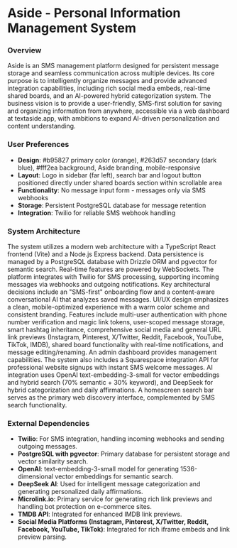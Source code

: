 # Aside - Personal Information Management System

### Overview
Aside is an SMS management platform designed for persistent message storage and seamless communication across multiple devices. Its core purpose is to intelligently organize messages and provide advanced integration capabilities, including rich social media embeds, real-time shared boards, and an AI-powered hybrid categorization system. The business vision is to provide a user-friendly, SMS-first solution for saving and organizing information from anywhere, accessible via a web dashboard at textaside.app, with ambitions to expand AI-driven personalization and content understanding.

### User Preferences
- **Design**: #b95827 primary color (orange), #263d57 secondary (dark blue), #fff2ea background, Aside branding, mobile-responsive
- **Layout**: Logo in sidebar (far left), search bar and logout button positioned directly under shared boards section within scrollable area
- **Functionality**: No message input form - messages only via SMS webhooks
- **Storage**: Persistent PostgreSQL database for message retention
- **Integration**: Twilio for reliable SMS webhook handling

### System Architecture
The system utilizes a modern web architecture with a TypeScript React frontend (Vite) and a Node.js Express backend. Data persistence is managed by a PostgreSQL database with Drizzle ORM and pgvector for semantic search. Real-time features are powered by WebSockets. The platform integrates with Twilio for SMS processing, supporting incoming messages via webhooks and outgoing notifications. Key architectural decisions include an "SMS-first" onboarding flow and a content-aware conversational AI that analyzes saved messages. UI/UX design emphasizes a clean, mobile-optimized experience with a warm color scheme and consistent branding. Features include multi-user authentication with phone number verification and magic link tokens, user-scoped message storage, smart hashtag inheritance, comprehensive social media and general URL link previews (Instagram, Pinterest, X/Twitter, Reddit, Facebook, YouTube, TikTok, IMDB), shared board functionality with real-time notifications, and message editing/renaming. An admin dashboard provides management capabilities. The system also includes a Squarespace integration API for professional website signups with instant SMS welcome messages. AI integration uses OpenAI text-embedding-3-small for vector embeddings and hybrid search (70% semantic + 30% keyword), and DeepSeek for hybrid categorization and daily affirmations. A homescreen search bar serves as the primary web discovery interface, complemented by SMS search functionality.

### External Dependencies
- **Twilio**: For SMS integration, handling incoming webhooks and sending outgoing messages.
- **PostgreSQL with pgvector**: Primary database for persistent storage and vector similarity search.
- **OpenAI**: text-embedding-3-small model for generating 1536-dimensional vector embeddings for semantic search.
- **DeepSeek AI**: Used for intelligent message categorization and generating personalized daily affirmations.
- **Microlink.io**: Primary service for generating rich link previews and handling bot protection on e-commerce sites.
- **TMDB API**: Integrated for enhanced IMDB link previews.
- **Social Media Platforms (Instagram, Pinterest, X/Twitter, Reddit, Facebook, YouTube, TikTok)**: Integrated for rich iframe embeds and link preview parsing.